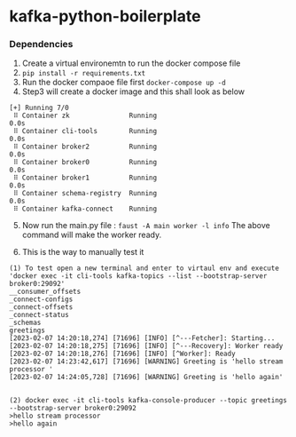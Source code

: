 # kafka-python-boilerplate

### Dependencies
1. Create a virtual environemtn to run the docker compose file
2. ```pip install -r requirements.txt```
3. Run the docker compaoe file first ```docker-compose up -d```
4. Step3 will create a docker image and this shall look as below
```
[+] Running 7/0
 ⠿ Container zk               Running                                                                               0.0s
 ⠿ Container cli-tools        Running                                                                               0.0s
 ⠿ Container broker2          Running                                                                               0.0s
 ⠿ Container broker0          Running                                                                               0.0s
 ⠿ Container broker1          Running                                                                               0.0s
 ⠿ Container schema-registry  Running                                                                               0.0s
 ⠿ Container kafka-connect    Running                                             
```

5. Now run the main.py file : ```faust -A main worker -l info```
The above command will make the worker ready. 

6. This is the way to manually test it
```
(1) To test open a new terminal and enter to virtaul env and execute 'docker exec -it cli-tools kafka-topics --list --bootstrap-server broker0:29092'
__consumer_offsets
_connect-configs
_connect-offsets
_connect-status
_schemas
greetings
[2023-02-07 14:20:18,274] [71696] [INFO] [^---Fetcher]: Starting... 
[2023-02-07 14:20:18,275] [71696] [INFO] [^---Recovery]: Worker ready 
[2023-02-07 14:20:18,276] [71696] [INFO] [^Worker]: Ready 
[2023-02-07 14:23:42,617] [71696] [WARNING] Greeting is 'hello stream processor ' 
[2023-02-07 14:24:05,728] [71696] [WARNING] Greeting is 'hello again' 


(2) docker exec -it cli-tools kafka-console-producer --topic greetings --bootstrap-server broker0:29092
>hello stream processor 
>hello again
```
